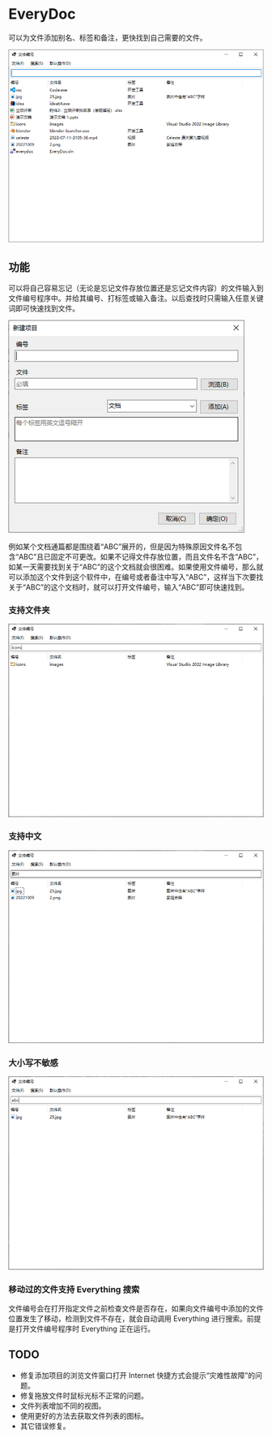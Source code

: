 # EveryDoc

可以为文件添加别名、标签和备注，更快找到自己需要的文件。

![软件界面](Images/1.PNG)

## 功能

可以将自己容易忘记（无论是忘记文件存放位置还是忘记文件内容）的文件输入到文件编号程序中。并给其编号、打标签或输入备注。以后查找时只需输入任意关键词即可快速找到文件。

![新增文件记录](Images/5.PNG)

例如某个文档通篇都是围绕着“ABC”展开的，但是因为特殊原因文件名不包含“ABC”且已固定不可更改。如果不记得文件存放位置，而且文件名不含“ABC”，如某一天需要找到关于“ABC”的这个文档就会很困难。如果使用文件编号，那么就可以添加这个文件到这个软件中，在编号或者备注中写入“ABC”，这样当下次要找关于“ABC”的这个文档时，就可以打开文件编号，输入“ABC”即可快速找到。

### 支持文件夹

![](Images/2.PNG)

### 支持中文

![](Images/3.PNG)

### 大小写不敏感

![](Images/4.PNG)

### 移动过的文件支持 Everything 搜索

文件编号会在打开指定文件之前检查文件是否存在，如果向文件编号中添加的文件位置发生了移动，检测到文件不存在，就会自动调用 Everything 进行搜索。前提是打开文件编号程序时 Everything 正在运行。

## TODO

* 修复添加项目的浏览文件窗口打开 Internet 快捷方式会提示“灾难性故障”的问题。
* 修复拖放文件时鼠标光标不正常的问题。
* 文件列表增加不同的视图。
* 使用更好的方法去获取文件列表的图标。
* 其它错误修复。
